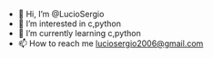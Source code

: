 - 👋 Hi, I’m @LucioSergio
- 👀 I’m interested in c,python
- 🌱 I’m currently learning c,python
- 📫 How to reach me luciosergio2006@gmail.com

<!---
Luciocode/Luciocode is a ✨ special ✨ repository because its `README.md` (this file) appears on your GitHub profile.
You can click the Preview link to take a look at your changes.
--->
